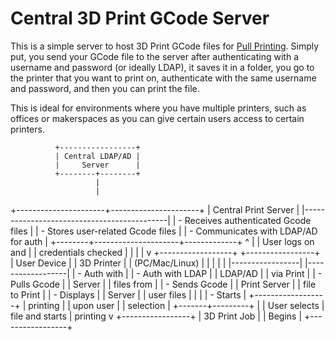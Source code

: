 # Central 3D Print GCode Server

This is a simple server to host 3D Print GCode files for [Pull Printing](https://wikipedia.org/wiki/Pull_printing).
Simply put, you send your GCode file to the server after authenticating with a username and password (or ideally LDAP), it saves it in a folder, you go to the printer that you want to print on, authenticate with the same username and password, and then you can print the file.

This is ideal for environments where you have multiple printers, such as offices or makerspaces as you can give certain users access to certain printers.

              +-----------------+
              | Central LDAP/AD |
              |     Server      |
              +--------+--------+
                       |
                       |
+----------------------+----------------------+
|           Central Print Server             |
|--------------------------------------------|
| - Receives authenticated Gcode files       |
| - Stores user-related Gcode files          |
| - Communicates with LDAP/AD for auth       |
+--------+---------------------+-------------+
         ^                     |
         | User logs on and    |
         | credentials checked |
         |                     |
         |                     v
+------------------+        +-----------------+
|    User Device   |        |    3D Printer   |
|  (PC/Mac/Linux)  |        |                 | 
|                  |        |-----------------|
|------------------|        | - Auth with     |
| - Auth with LDAP |        |   LDAP/AD       |
|   via Print      |        | - Pulls Gcode   |
|   Server         |        |   files from    |
| - Sends Gcode    |        |   Print Server  |
|   file to Print  |        | - Displays      |
|   Server         |        |   user files    |
|                  |        | - Starts        |
+------------------+        |   printing      |
                            |   upon user     |
                            |   selection     |
                            +-------+---------+
                                    |
                                    | User selects
                                    | file and starts
                                    | printing
                                    v
                            +-----------------+
                            |   3D Print Job  |
                            |     Begins      |
                            +-----------------+
